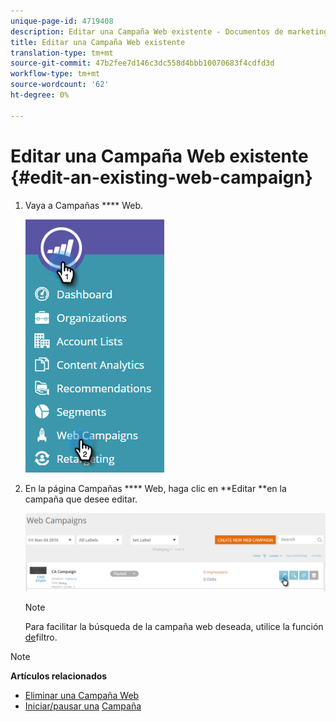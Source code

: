 ```yaml
---
unique-page-id: 4719408
description: Editar una Campaña Web existente - Documentos de marketing - Documentación del producto
title: Editar una Campaña Web existente
translation-type: tm+mt
source-git-commit: 47b2fee7d146c3dc558d4bbb10070683f4cdfd3d
workflow-type: tm+mt
source-wordcount: '62'
ht-degree: 0%

---
```



# Editar una Campaña Web existente {#edit-an-existing-web-campaign}

1. Vaya a Campañas **** Web.

   ![](assets/image2016-8-18-16-3a15-3a14.png)

1. En la página Campañas **** Web, haga clic en **Editar **en la campaña que desee editar.

   ![](assets/web-campaigns-1-edit-hand.png)

   >[!NOTE]
   >
   >Para facilitar la búsqueda de la campaña web deseada, utilice la función [de](filter-web-campaigns.md)filtro.

>[!NOTE]
>
>**Artículos relacionados**
>
>* [Eliminar una Campaña Web](delete-a-web-campaign.md)
>* [Iniciar/pausar una](launch-pause-a-web-campaign.md) [Campaña](launch-pause-a-web-campaign.md)

>



